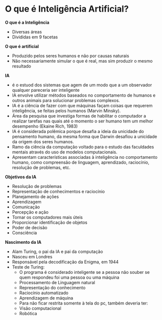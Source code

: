 # O que é Inteligência Artificial?

  **O que é a Inteligência**
  - Diversas áreas
  - Divididas em 9 facetas

  **O que é artificial**
  - Produzido pelos seres humanos e não por causas naturais
  - Não necessariamente simular o que é real, mas sim produzir o mesmo resultado

  **IA**
  - é o estuod dos sistemas que agem de um modo que a um observador qualquer pareceria ser inteligente
  - IA envolve utilizar métodos baseados no comportamento de humanos e outros animais para solucionar problemas complexos.
  - IA é a ciência de fazer com que máquinas façam coisas que requerem inteligência, se feitas pelos humanos (Marvin Minsky).
  - Área da pesquisa que investiga formas de habilitar o computador a realizar tarefas nas quais até o momento o ser humano tem um melhor desempenho (Ekaine Rich, 1983)
  - IA é considerada polêmica porque desafia a ideia da unicidade do pensamento humano, da mesma forma que Darwin desafiou a unicidade da origem dos seres humanos.
  - Ramo da ciência da computação voltado para o estudo das faculdades mentais através do uso de modelos computacionais.
  - Apresentam características associadas à inteligência no comportamento humano, como compreensão de linguagem, aprendizado, raciocínio, resolução de problemas, etc.

  **Objetivos da IA**
  - Resolução de problemas
  - Representação de conhecimentos e raciocínio
  - Planejamento de ações
  - Aprendizagem
  - Comunicação 
  - Percepção e ação
  - Tornar os computadores mais úteis
  - Proporcionar identificação de objetos
  - Poder de decisão
  - Consciência

  **Nascimento da IA**
  - Alam Turing, o pai da IA e pai da computação
  - Nasceu em Londres
  - Responsável pela decodificação da Enigma, em 1944
  - Teste de Turing:
    - O programa é considerado inteligente se a pessoa não souber se quem respondeu foi uma pessoa ou uma máquina
    - Processamento de Linguagem natural
    - Representação do conhecimento
    - Raciocínio automatizado
    - Aprendizagem de máquina
    - Para não ficar restrita somente à tela do pc, também deveria ter:
    - Visão computacional
    - Robótica